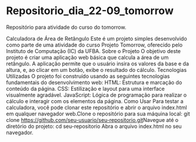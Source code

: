 # Repositorio_dia_22-09_tomorrow
Repositório para atividade do curso do tomorrow.

Calculadora de Área de Retângulo
​Este é um projeto simples desenvolvido como parte de uma atividade do curso Projeto Tomorrow, oferecido pelo Instituto de Computação (IC) da UFBA.
​Sobre o Projeto
​O objetivo deste projeto é criar uma aplicação web básica que calcula a área de um retângulo. A aplicação permite que o usuário insira os valores da base e da altura, e, ao clicar em um botão, exibe o resultado do cálculo.
​Tecnologias Utilizadas
​O projeto foi construído usando as seguintes tecnologias fundamentais do desenvolvimento web:
​HTML: Estrutura e marcação do conteúdo da página.
​CSS: Estilização e layout para uma interface visualmente agradável.
​JavaScript: Lógica de programação para realizar o cálculo e interagir com os elementos da página.
​Como Usar
​Para testar a calculadora, você pode clonar este repositório e abrir o arquivo index.html em qualquer navegador web.
​Clone o repositório para sua máquina local:
git clone https://github.com/seu-usuario/seu-repositorio.git
​Navegue até o diretório do projeto:
cd seu-repositorio
​Abra o arquivo index.html no seu navegador.